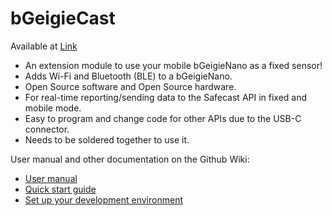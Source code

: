 # bGeigieCast

Available at [Link](https://bgeigiezen.safecast.jp/store-2/bgeigienano/)

* An extension module to use your mobile bGeigieNano as a fixed sensor! 
* Adds Wi-Fi and Bluetooth (BLE) to a bGeigieNano.
* Open Source software and Open Source hardware. 
* For real-time reporting/sending data to the Safecast API in fixed and mobile mode.
* Easy to program and change code for other APIs due to the USB-C connector.
* Needs to be soldered together to use it.

User manual and other documentation on the Github Wiki:

* [User manual](https://github.com/Safecast/bGeigieCast/wiki/User-manual)
* [Quick start guide](https://github.com/Safecast/bGeigieCast/wiki/Quick-start-guide)
* [Set up your development environment](https://github.com/Safecast/bGeigieCast/wiki/Development-environment)
